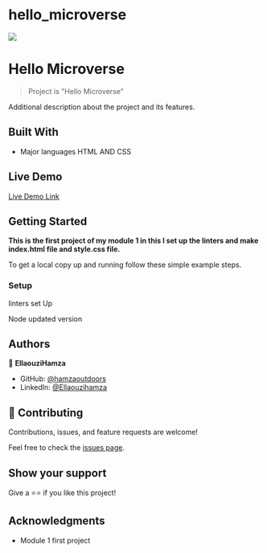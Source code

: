 # hello_microverse

![](https://img.shields.io/badge/Microverse-blueviolet)

# Hello Microverse

> Project is "Hello Microverse"

Additional description about the project and its features.

## Built With

- Major languages
  HTML AND CSS

## Live Demo

[Live Demo Link](https://hamzaoutdoors.github.io/hello-microverse/)

## Getting Started

**This is the first project of my module 1 in this I set up the linters and make
index.html file and style.css file.**

To get a local copy up and running follow these simple example steps.

### Setup

linters set Up

Node updated version

## Authors

👤 **EllaouziHamza**

- GitHub: [@hamzaoutdoors](https://github.com/Hamzaoutdoors)
- LinkedIn:
  [@Ellaouzihamza](https://www.linkedin.com/in/hamza-ellaouzi-137a45b8/)

## 🤝 Contributing

Contributions, issues, and feature requests are welcome!

Feel free to check the [issues page](../../issues/).

## Show your support

Give a ⭐️⭐️ if you like this project!

## Acknowledgments

- Module 1 first project
